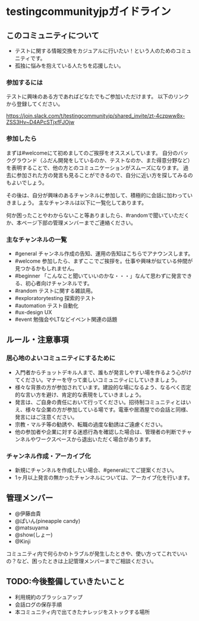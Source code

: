 # testingcommunityjpガイドライン

## このコミュニティについて
- テストに関する情報交換をカジュアルに行いたい！という人のためのコミュニティです。
- 孤独に悩みを抱えている人たちを応援したい。

### 参加するには
テストに興味のある方であればどなたでもご参加いただけます。
以下のリンクから登録してください。

https://join.slack.com/t/testingcommunityjp/shared_invite/zt-4czpww8x-ZSS3Hv~D4APcSTjxfFJOjw

### 参加したら
まずは#welcomeにて初めましてのご挨拶をオススメしています。
自分のバックグラウンド（ふだん開発をしているのか、テストなのか、また得意分野など）を表明することで、他の方とのコミュニケーションがスムーズになります。
過去に参加された方の発言も見ることができるので、自分に近い方を探してみるのもよいでしょう。

その後は、自分が興味のあるチャンネルに参加して、積極的に会話に加わっていきましょう。
主なチャンネルは以下に一覧化してあります。

何か困ったことやわからないこと等ありましたら、#randomで聞いていただくか、本ページ下部の管理メンバーまでご連絡ください。

### 主なチャンネルの一覧

- \#general チャンネル作成の告知、運用の告知はこちらでアナウンスします。
- \#welcome 参加したら、まずここでご挨拶を。仕事や興味が似ている仲間が見つかるかもしれません。
- \#beginner 「こんなこと聞いていいのかな・・・」なんて思わずに発言できる、初心者向けチャンネルです。
- \#random テストに関する雑談用。
- \#exploratorytesting 探索的テスト
- \#automation テスト自動化
- \#ux-design UX
- \#event 勉強会やLTなどイベント関連の話題

## ルール・注意事項

### 居心地のよいコミュニティにするために
- 入門者からチョットデキル人まで、誰もが発言しやすい場を作るよう心がけてください。マナーを守って楽しいコミュニティにしていきましょう。
- 様々な背景の方が参加されています。建設的な場になるよう、なるべく否定的な言い方を避け、肯定的な表現をしていきましょう。
- 発言は、ご自身の責任において行ってください。招待制コミュニティとはいえ、様々な企業の方が参加している場です。電車や居酒屋での会話と同様、発言にはご注意ください。
- 宗教・マルチ等の勧誘や、転職の過度な勧誘はご遠慮ください。
- 他の参加者や企業に対する迷惑行為を確認した場合は、管理者の判断でチャンネルやワークスペースから退出いただく場合があります。

### チャンネル作成・アーカイブ化
- 新規にチャンネルを作成したい場合、#generalにてご提案ください。
- 1ヶ月以上発言の無かったチャンネルについては、アーカイブ化を行います。

## 管理メンバー
- @伊藤由貴
- @ぱいん(pineapple candy) 
- @matsuyama 
- @show(しょー) 
- @Kinji

コミュニティ内で何らかのトラブルが発生したときや、使い方ってこれでいいの？など、困ったときは上記管理メンバーまでご相談ください。

## TODO:今後整備していきたいこと
- 利用規約のブラッシュアップ
- 会話ログの保存手順
- 本コミュニティ内で出てきたナレッジをストックする場所
